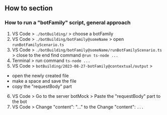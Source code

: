 ## How to section

### How to run a "botFamily" script, general approach

1. VS Code > `./botBuilding/` > choose a botFamily
2. VS Code > `./botBuilding/botFamily@someName` > open `runBotFamilyScenario.ts`
3. VS Code > `./botBuilding/botFamily@someName/runBotFamilyScenario.ts` > close to the end find command `@run ts-node ...`
4. Terminal > run command `ts-node ...`
5. VS Code > `botBuilding/2023-08-27-botFamily@contextual/output` >

- open the newly created file
- make a space and save the file
- copy the "requestBody" part

6. VS Code > Go to the server botMock > Paste the "requestBody" part to the bot
7. VS Code > Change "content": "..." to the Change "content": `...`
